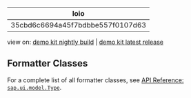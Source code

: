 <!-- loio35cbd6c6694a45f7bdbbe557f0107d63 -->

| loio |
| -----|
| 35cbd6c6694a45f7bdbbe557f0107d63 |

<div id="loio">

view on: [demo kit nightly build](https://openui5nightly.hana.ondemand.com/#/topic/35cbd6c6694a45f7bdbbe557f0107d63) | [demo kit latest release](https://openui5.hana.ondemand.com/#/topic/35cbd6c6694a45f7bdbbe557f0107d63)</div>

## Formatter Classes

For a complete list of all formatter classes, see [API Reference: `sap.ui.model.Type`](http://openui5.hana.ondemand.com/#/api/sap.ui.core.format). 

